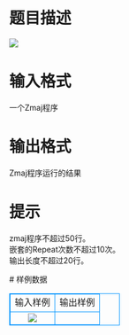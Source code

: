 # 

 
 # 题目描述 
<p>
<img border="0" src="/source/joyoi/tyvj-2187/img/aHR0cDovL3d3dy5qb3lvaS5jbi9wcm9ibGVtL3R5dmotMjE4Ny9wcm9ibGVtc19pbWFnZXMvMjUzNS8xMjQxXzEuanBn.jpg"></p> 

 
 # 输入格式 
<p>
一个Zmaj程序</p> 

 
 # 输出格式 
<p>
Zmaj程序运行的结果</p> 

 
 # 提示 
<p>
zmaj程序不超过50行。<br>嵌套的Repeat次数不超过10次。<br>输出长度不超过20行。<br></p> 
# 样例数据
<style>
        table,table tr th, table tr td { border:1px solid #0094ff; }
        table { width: 200px; min-height: 25px; line-height: 25px; text-align: center; border-collapse: collapse;}   
    </style>
<table>
	<tr>
		<td>输入样例</td>
		<td>输出样例</td>
	</tr>
<tr><td><img border="0" src="/source/joyoi/tyvj-2187/img/aHR0cDovL3d3dy5qb3lvaS5jbi9wcm9ibGVtL3R5dmotMjE4Ny9wcm9ibGVtc19pbWFnZXMvMjUzNS8xMjQxXzIuanBn.jpg"></td><td></td></tr></table>
